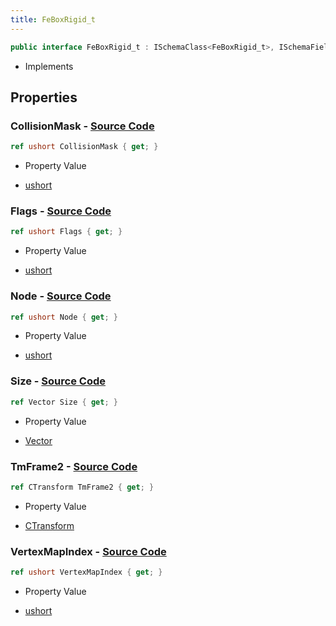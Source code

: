 ```yaml
---
title: FeBoxRigid_t
---
```


```csharp
public interface FeBoxRigid_t : ISchemaClass<FeBoxRigid_t>, ISchemaField, ISchemaClass, INativeHandle
```

- Implements

## Properties

### **CollisionMask** - [Source Code](https://github.com/swiftly-solution/swiftlys2/blob/main/managed/src/SwiftlyS2.Generated/Schemas/Interfaces/FeBoxRigid_t.cs#L20)

```csharp
ref ushort CollisionMask { get; }
```

- Property Value

- [ushort](https://learn.microsoft.com/dotnet/api/system.uint16)

### **Flags** - [Source Code](https://github.com/swiftly-solution/swiftlys2/blob/main/managed/src/SwiftlyS2.Generated/Schemas/Interfaces/FeBoxRigid_t.cs#L26)

```csharp
ref ushort Flags { get; }
```

- Property Value

- [ushort](https://learn.microsoft.com/dotnet/api/system.uint16)

### **Node** - [Source Code](https://github.com/swiftly-solution/swiftlys2/blob/main/managed/src/SwiftlyS2.Generated/Schemas/Interfaces/FeBoxRigid_t.cs#L18)

```csharp
ref ushort Node { get; }
```

- Property Value

- [ushort](https://learn.microsoft.com/dotnet/api/system.uint16)

### **Size** - [Source Code](https://github.com/swiftly-solution/swiftlys2/blob/main/managed/src/SwiftlyS2.Generated/Schemas/Interfaces/FeBoxRigid_t.cs#L22)

```csharp
ref Vector Size { get; }
```

- Property Value

- [Vector](/docs/api/shared/natives/vector)

### **TmFrame2** - [Source Code](https://github.com/swiftly-solution/swiftlys2/blob/main/managed/src/SwiftlyS2.Generated/Schemas/Interfaces/FeBoxRigid_t.cs#L16)

```csharp
ref CTransform TmFrame2 { get; }
```

- Property Value

- [CTransform](/docs/api/shared/natives/ctransform)

### **VertexMapIndex** - [Source Code](https://github.com/swiftly-solution/swiftlys2/blob/main/managed/src/SwiftlyS2.Generated/Schemas/Interfaces/FeBoxRigid_t.cs#L24)

```csharp
ref ushort VertexMapIndex { get; }
```

- Property Value

- [ushort](https://learn.microsoft.com/dotnet/api/system.uint16)

